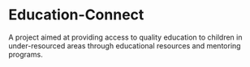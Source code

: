 # Education-Connect
A project aimed at providing access to quality education to children in under-resourced areas through educational resources and mentoring programs.
